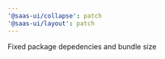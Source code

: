 ```yaml
---
'@saas-ui/collapse': patch
'@saas-ui/layout': patch
---
```


Fixed package depedencies and bundle size
